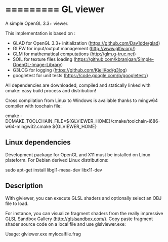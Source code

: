 =========
GL viewer
=========

A simple OpenGL 3.3+ viewer.

This implementation is based on :
* GLAD for OpenGL 3.3+ initialization (https://github.com/Dav1dde/glad)
* GLFW for input/output management (http://www.glfw.org/)
* GLM for mathematical computations (http://glm.g-truc.net)
* SOIL for texture files loading (https://github.com/kbranigan/Simple-OpenGL-Image-Library)
* G3LOG for logging (https://github.com/KjellKod/g3log)
* googletest for unit tests (https://code.google.com/p/googletest/)

All dependencies are downloaded, compiled and statically linked with cmake: easy build process and distribution!

Cross compilation from Linux to Windows is available thanks to mingw64 compiler with toochain file:

  cmake -DCMAKE_TOOLCHAIN_FILE=${GLVIEWER_HOME}/cmake/toolchain-i686-w64-mingw32.cmake ${GLVIEWER_HOME}

Linux dependencies
------------------

Dévelopment package for OpenGL and X11 must be installed on Linux plateform. For Debian derived Linux distributions:

  sudo apt-get install libgl1-mesa-dev libx11-dev

Description
-----------

With glviewer, you can execute GLSL shaders and optionally select an OBJ file to load.

For instance, you can visualize fragment shaders from the really impressive GLSL Sandbox Gallery (http://glslsandbox.com/).
Copy paste fragment shader source code on a local file and use glslviewer.exe:

Usage: glviewer.exe mylocalfile.frag
